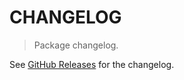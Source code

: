 # CHANGELOG

> Package changelog.

See [GitHub Releases](https://github.com/stdlib-js/array-dtype/releases) for the changelog.